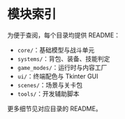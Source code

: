 # 模块索引

为便于查阅，每个目录均提供 README：
- `core/`：基础模型与战斗单元
- `systems/`：背包、装备、技能判定
- `game_modes/`：运行时与内容工厂
- `ui/`：终端配色与 Tkinter GUI
- `scenes/`：场景与关卡包
- `tools/`：开发辅助脚本

更多细节见对应目录的 README。
